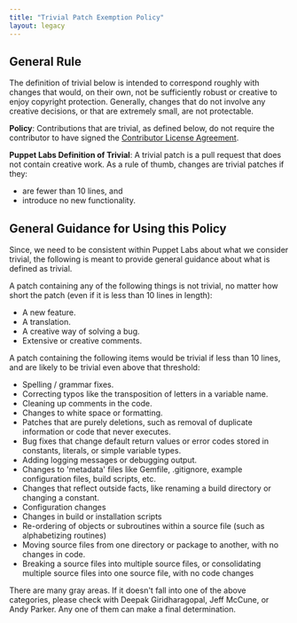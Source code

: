 ```yaml
---
title: "Trivial Patch Exemption Policy"
layout: legacy
---
```


General Rule
-----

The definition of trivial below is intended to correspond roughly with changes that would, on their own, not be sufficiently robust or creative to enjoy copyright protection.  Generally, changes that do not involve any creative decisions, or that are extremely small, are not protectable.   

**Policy**: Contributions that are trivial, as defined below, do not require the contributor to have signed the [Contributor License Agreement](https://cla.puppetlabs.com/).

**Puppet Labs Definition of Trivial**: A trivial patch is a pull request that does not contain creative work. As a rule of thumb, changes are trivial patches if they:

* are fewer than 10 lines, and 
* introduce no new functionality. 

General Guidance for Using this Policy
-----

Since, we need to be consistent within Puppet Labs about what we consider trivial, the following is meant to provide general guidance about what is defined as trivial. 

A patch containing any of the following things is not trivial, no matter how short the patch (even if it is less than 10 lines in length):

* A new feature.
* A translation.
* A creative way of solving a bug.
* Extensive or creative comments.

A patch containing the following items would be trivial if less than 10 lines, and are likely to be trivial even above that threshold:

* Spelling / grammar fixes.
* Correcting typos like the transposition of letters in a variable name.
* Cleaning up comments in the code.
* Changes to white space or formatting.
* Patches that are purely deletions, such as removal of duplicate information or code that never executes. 
* Bug fixes that change default return values or error codes stored in constants, literals, or simple variable types.
* Adding logging messages or debugging output.
* Changes to 'metadata' files like Gemfile, .gitignore, example configuration files, build scripts, etc.
* Changes that reflect outside facts, like renaming a build directory or changing a constant.
* Configuration changes
* Changes in build or installation scripts
* Re-ordering of objects or subroutines within a source file (such as alphabetizing routines)
* Moving source files from one directory or package to another, with no changes in code.
* Breaking a source files into multiple source files, or consolidating multiple source files into one source file, with no code changes

There are many gray areas. If it doesn't fall into one of the above categories, please check with Deepak Giridharagopal, Jeff McCune, or Andy Parker. Any one of them can make a final determination. 

